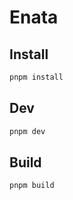 <!-- write readme file for pnpm install , pnpm dev , pnpm build -->
# Enata

## Install

```bash
pnpm install
```

## Dev

```bash
pnpm dev
```

## Build

```bash
pnpm build
```
